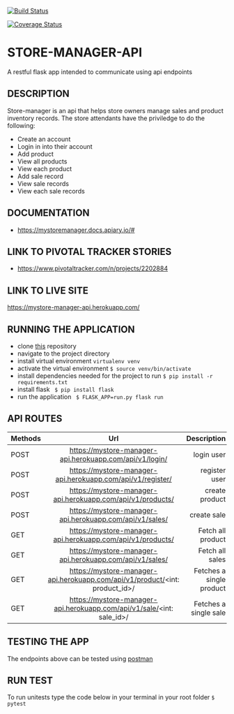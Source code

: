 [![Build Status](https://travis-ci.org/kelvinrandu/store-manager-api.svg?branch=develop)](https://travis-ci.org/kelvinrandu/store-manager-api)

[![Coverage Status](https://coveralls.io/repos/github/kelvinrandu/store-manager-api/badge.svg?branch=develop)](https://coveralls.io/github/kelvinrandu/store-manager-api?branch=develop)

# STORE-MANAGER-API
A restful  flask app intended to communicate using api endpoints

## DESCRIPTION
Store-manager is an api that helps store owners manage sales and product inventory records.
The store attendants have the priviledge to do the following:
- Create an  account
- Login in into their account
- Add product
- View all products
- View each product
- Add sale record
- View  sale records
- View each sale records

## DOCUMENTATION
- https://mystoremanager.docs.apiary.io/#

## LINK TO PIVOTAL TRACKER STORIES
- https://www.pivotaltracker.com/n/projects/2202884



## LINK TO LIVE SITE
https://mystore-manager-api.herokuapp.com/

## RUNNING THE APPLICATION
- clone [this](https://github.com/kelvinrandu/store-manager-api.git) repository
- navigate to the project directory
- install virtual environment
```virtualenv venv ```
- activate the virtual environment
```$ source venv/bin/activate```
- install dependencies needed for the project to run
``` $ pip install -r requirements.txt ```
- install flask
``` $ pip install flask```
- run the application
``` $ FLASK_APP=run.py flask run```

## API ROUTES

| Methods        | Url          | Description |
| ------------- |:-------------:| -----:|
| POST   | https://mystore-manager-api.herokuapp.com/api/v1/login/      |  login user      | 
| POST   | https://mystore-manager-api.herokuapp.com/api/v1/register/          |  register user         |
| POST   | https://mystore-manager-api.herokuapp.com/api/v1/products/        |  create product      | 
| POST   | https://mystore-manager-api.herokuapp.com/api/v1/sales/           |  create sale         | 
| GET     | https://mystore-manager-api.herokuapp.com/api/v1/products/       |  Fetch all product   |       
| GET     | https://mystore-manager-api.herokuapp.com/api/v1/sales/          |  Fetch all sales     |      
| GET     | https://mystore-manager-api.herokuapp.com/api/v1/product/<int: product_id>/ |  Fetches a single product   |
| GET     | https://mystore-manager-api.herokuapp.com/api/v1/sale/<int: sale_id>/  |  Fetches a single sale   |


## TESTING THE APP
 The endpoints above can be tested  using [postman](https://www.getpostman.com/)

## RUN TEST
To run unitests type the code below in your terminal in your root folder
``` $ pytest ```
